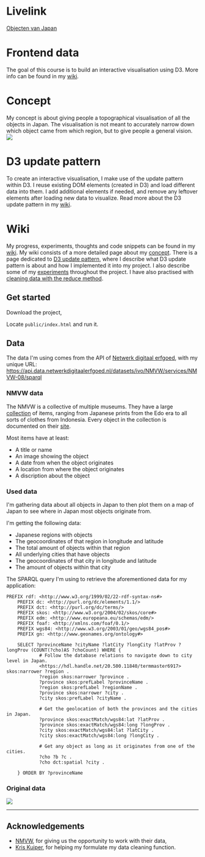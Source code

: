 # Livelink

[Objecten van Japan](https://robinfrugte97.github.io/frontend-data/public/index.html)

# Frontend data

The goal of this course is to build an interactive visualisation using D3.
More info can be found in my [wiki](https://github.com/RobinFrugte97/frontend-data/wiki).


# Concept

My concept is about giving people a topographical visualisation of all the objects in Japan. The visualisation is not meant to accurately narrow down which object came from which region, but to give people a general vision.
![](https://raw.githubusercontent.com/RobinFrugte97/frontend-data/master/src/images/fdHome.png)

# D3 update pattern

To create an interactive visualisation, I make use of the update pattern within D3. I reuse existing DOM elements (created in D3) and load different data into them. I add additional elements if needed, and remove any leftover elements after loading new data to visualize. Read more about the D3 update pattern in my [wiki](https://github.com/RobinFrugte97/frontend-data/wiki/D3-Update-pattern).

# Wiki

My progress, experiments, thoughts and code snippets can be found in my [wiki](https://github.com/RobinFrugte97/frontend-data/wiki). My wiki consists of a more detailed page about my [concept](https://github.com/RobinFrugte97/frontend-data/wiki/Concept). There is a page dedicated to [D3 update pattern](https://github.com/RobinFrugte97/frontend-data/wiki/D3-Update-pattern), where I describe what D3 update pattern is about and how I implemented it into my project. I also describe some of my [experiments](https://github.com/RobinFrugte97/frontend-data/wiki/Experiments) throughout the project. I have also practised with [cleaning data with the reduce method](https://github.com/RobinFrugte97/functional-programming/wiki/Datacleaning).

## Get started

Download the project,

Locate `public/index.html` and run it.


## Data

The data I'm using comes from the API of [Netwerk digitaal erfgoed](https://www.netwerkdigitaalerfgoed.nl/), with my unique URL: https://api.data.netwerkdigitaalerfgoed.nl/datasets/ivo/NMVW/services/NMVW-08/sparql

### NMVW data

The NMVW is a collective of multiple museums. They have a large [collection](http://collectie.wereldculturen.nl/) of items, ranging from Japanese prints from the Edo era to all sorts of clothes from Indonesia. Every object in the collection is documented on their [site](http://collectie.wereldculturen.nl/).

Most items have at least:

- A title or name
- An image showing the object
- A date from when the object originates
- A location from where the object originates
- A discription about the object


### Used data

I'm gathering data about all objects in Japan to then plot them on a map of Japan to see where in Japan most objects originate from.

I'm getting the following data:
- Japanese regions with objects
- The geocoordinates of that region in longitude and latitude
- The total amount of objects within that region
- All underlying cities that have objects
- The geocoordinates of that city in longitude and latitude
- The amount of objects within that city

The SPARQL query I'm using to retrieve the aforementioned data for my application: 

```
PREFIX rdf: <http://www.w3.org/1999/02/22-rdf-syntax-ns#>
	PREFIX dc: <http://purl.org/dc/elements/1.1/>
	PREFIX dct: <http://purl.org/dc/terms/>
	PREFIX skos: <http://www.w3.org/2004/02/skos/core#>
	PREFIX edm: <http://www.europeana.eu/schemas/edm/>
	PREFIX foaf: <http://xmlns.com/foaf/0.1/>
	PREFIX wgs84: <http://www.w3.org/2003/01/geo/wgs84_pos#>
	PREFIX gn: <http://www.geonames.org/ontology#>
		
	SELECT ?provinceName ?cityName ?latCity ?longCity ?latProv ?longProv (COUNT(?cho)AS ?choCount) WHERE {
			# Follow the database relations to navigate down to city level in Japan.
			<https://hdl.handle.net/20.500.11840/termmaster6917> skos:narrower ?region .
			?region skos:narrower ?province .
			?province skos:prefLabel ?provinceName .
			?region skos:prefLabel ?regionName .
			?province skos:narrower ?city .
			?city skos:prefLabel ?cityName .
	
			# Get the geolocation of both the provinces and the cities in Japan.
			?province skos:exactMatch/wgs84:lat ?latProv .
			?province skos:exactMatch/wgs84:long ?longProv .    	
			?city skos:exactMatch/wgs84:lat ?latCity .
			?city skos:exactMatch/wgs84:long ?longCity .
			
			# Get any object as long as it originates from one of the cities.
			?cho ?b ?c .
			?cho dct:spatial ?city .
			
	} ORDER BY ?provinceName
```
### Original data
![](https://raw.githubusercontent.com/RobinFrugte97/frontend-data/master/src/images/dataResult.png)

---
## Acknowledgements

- [NMVW](http://collectie.wereldculturen.nl/), for giving us the opportunity to work with their data,
- [Kris Kuiper](Github.com/kriskuiper), for helping my formulate my data cleaning function.
